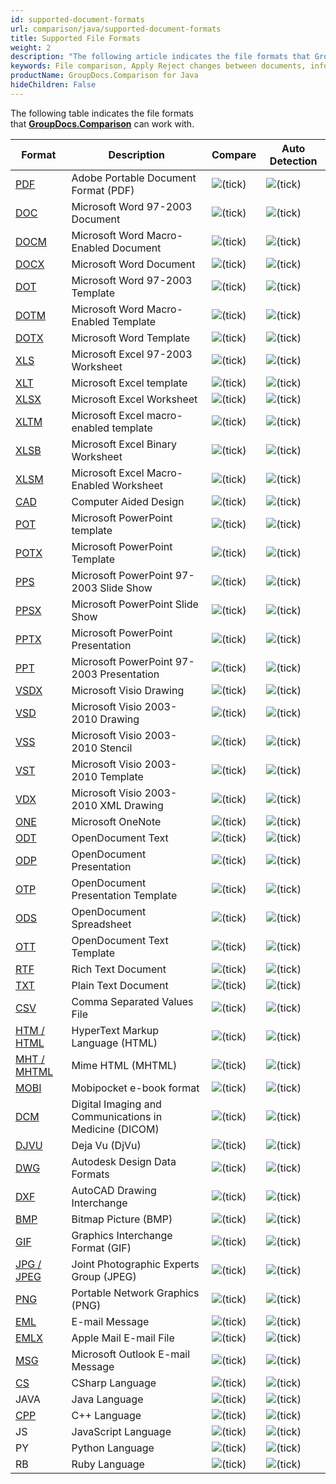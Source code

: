 ```yaml
---
id: supported-document-formats
url: comparison/java/supported-document-formats
title: Supported File Formats
weight: 2
description: "The following article indicates the file formats that GroupDocs.Comparison can work with."
keywords: File comparison, Apply Reject changes between documents, information extraction
productName: GroupDocs.Comparison for Java
hideChildren: False
---
```

The following table indicates the file formats that **[GroupDocs.Comparison](https://products.groupdocs.com/comparison/java)** can work with.

| Format                                                                  | Description | Compare | Auto Detection |
|-------------------------------------------------------------------------| --- | --- | --- |
| [PDF](https://wiki.fileformat.com/specification/pdf/)                   | Adobe Portable Document Format (PDF) | ![(tick)](comparison/java/images/check.png) | ![(tick)](comparison/java/images/check.png) |
| [DOC](https://wiki.fileformat.com/specification/word-processing/doc/)   | Microsoft Word 97-2003 Document | ![(tick)](comparison/java/images/check.png) | ![(tick)](comparison/java/images/check.png) |
| [DOCM](https://wiki.fileformat.com/specification/word-processing/docm/) | Microsoft Word Macro-Enabled Document | ![(tick)](comparison/java/images/check.png) | ![(tick)](comparison/java/images/check.png) |
| [DOCX](https://wiki.fileformat.com/specification/word-processing/docx/) | Microsoft Word Document | ![(tick)](comparison/java/images/check.png) | ![(tick)](comparison/java/images/check.png) |
| [DOT](https://wiki.fileformat.com/specification/word-processing/dot/)   | Microsoft Word 97-2003 Template | ![(tick)](comparison/java/images/check.png) | ![(tick)](comparison/java/images/check.png) |
| [DOTM](https://wiki.fileformat.com/specification/word-processing/dotm/) | Microsoft Word Macro-Enabled Template | ![(tick)](comparison/java/images/check.png) | ![(tick)](comparison/java/images/check.png) |
| [DOTX](https://wiki.fileformat.com/specification/word-processing/dotx/) | Microsoft Word Template | ![(tick)](comparison/java/images/check.png) | ![(tick)](comparison/java/images/check.png) |
| [XLS](https://wiki.fileformat.com/specification/spreadsheet/xls/)       | Microsoft Excel 97-2003 Worksheet | ![(tick)](comparison/java/images/check.png) | ![(tick)](comparison/java/images/check.png) |
| [XLT](https://wiki.fileformat.com/specification/spreadsheet/xlt)        | Microsoft Excel template | ![(tick)](comparison/java/images/check.png) | ![(tick)](comparison/java/images/check.png) |
| [XLSX](https://wiki.fileformat.com/specification/spreadsheet/xlsx/)     | Microsoft Excel Worksheet | ![(tick)](comparison/java/images/check.png) | ![(tick)](comparison/java/images/check.png) |
| [XLTM](https://wiki.fileformat.com/specification/spreadsheet/xltm/)     | Microsoft Excel macro-enabled template | ![(tick)](comparison/java/images/check.png) | ![(tick)](comparison/java/images/check.png) |
| [XLSB](https://wiki.fileformat.com/specification/spreadsheet/xlsb/)     | Microsoft Excel Binary Worksheet | ![(tick)](comparison/java/images/check.png) | ![(tick)](comparison/java/images/check.png) |
| [XLSM](https://wiki.fileformat.com/specification/spreadsheet/xlsm/)     | Microsoft Excel Macro-Enabled Worksheet | ![(tick)](comparison/java/images/check.png) | ![(tick)](comparison/java/images/check.png) |
| [CAD](https://wiki.fileformat.com/cad/)                                 | Computer Aided Design | ![(tick)](comparison/java/images/check.png) | ![(tick)](comparison/java/images/check.png) |
| [POT](https://wiki.fileformat.com/specification/presentation/pot/)      | Microsoft PowerPoint template | ![(tick)](comparison/java/images/check.png) | ![(tick)](comparison/java/images/check.png) |
| [POTX](https://wiki.fileformat.com/specification/presentation/potx/)    | Microsoft PowerPoint Template | ![(tick)](comparison/java/images/check.png) | ![(tick)](comparison/java/images/check.png) |
| [PPS](https://wiki.fileformat.com/specification/presentation/pps/)      | Microsoft PowerPoint 97-2003 Slide Show | ![(tick)](comparison/java/images/check.png) | ![(tick)](comparison/java/images/check.png) |
| [PPSX](https://wiki.fileformat.com/specification/presentation/ppsx/)    | Microsoft PowerPoint Slide Show | ![(tick)](comparison/java/images/check.png) | ![(tick)](comparison/java/images/check.png) |
| [PPTX](https://wiki.fileformat.com/specification/presentation/pptx/)    | Microsoft PowerPoint Presentation | ![(tick)](comparison/java/images/check.png) | ![(tick)](comparison/java/images/check.png) |
| [PPT](https://wiki.fileformat.com/specification/presentation/ppt/)      | Microsoft PowerPoint 97-2003 Presentation | ![(tick)](comparison/java/images/check.png) | ![(tick)](comparison/java/images/check.png) |
| [VSDX](https://wiki.fileformat.com/specification/image/vsdx/)           | Microsoft Visio Drawing | ![(tick)](comparison/java/images/check.png) | ![(tick)](comparison/java/images/check.png) |
| [VSD](https://wiki.fileformat.com/specification/image/vsd/)             | Microsoft Visio 2003-2010 Drawing | ![(tick)](comparison/java/images/check.png) | ![(tick)](comparison/java/images/check.png) |
| [VSS](https://wiki.fileformat.com/image/vss/)                           | Microsoft Visio 2003-2010 Stencil | ![(tick)](comparison/java/images/check.png) | ![(tick)](comparison/java/images/check.png) |
| [VST](https://wiki.fileformat.com/specification/image/vst/)             | Microsoft Visio 2003-2010 Template | ![(tick)](comparison/java/images/check.png) | ![(tick)](comparison/java/images/check.png) |
| [VDX](https://wiki.fileformat.com/specification/image/vdx/)             | Microsoft Visio 2003-2010 XML Drawing | ![(tick)](comparison/java/images/check.png) | ![(tick)](comparison/java/images/check.png) |
| [ONE](https://wiki.fileformat.com/specification/note-taking/one/)       | Microsoft OneNote | ![(tick)](comparison/java/images/check.png) | ![(tick)](comparison/java/images/check.png) |
| [ODT](https://wiki.fileformat.com/specification/word-processing/odt/)   | OpenDocument Text | ![(tick)](comparison/java/images/check.png) | ![(tick)](comparison/java/images/check.png) |
| [ODP](https://wiki.fileformat.com/specification/presentation/odp/)      | OpenDocument Presentation | ![(tick)](comparison/java/images/check.png) | ![(tick)](comparison/java/images/check.png) |
| [OTP](https://wiki.fileformat.com/specification/presentation/otp/)      | OpenDocument Presentation Template | ![(tick)](comparison/java/images/check.png) | ![(tick)](comparison/java/images/check.png) |
| [ODS](https://wiki.fileformat.com/specification/spreadsheet/ods/)       | OpenDocument Spreadsheet | ![(tick)](comparison/java/images/check.png) | ![(tick)](comparison/java/images/check.png) |
| [OTT](https://wiki.fileformat.com/specification/word-processing/ott/)   | OpenDocument Text Template | ![(tick)](comparison/java/images/check.png) | ![(tick)](comparison/java/images/check.png) |
| [RTF](https://wiki.fileformat.com/specification/word-processing/rtf/)   | Rich Text Document | ![(tick)](comparison/java/images/check.png) | ![(tick)](comparison/java/images/check.png) |
| [TXT](https://wiki.fileformat.com/specification/word-processing/txt/)   | Plain Text Document | ![(tick)](comparison/java/images/check.png) | ![(tick)](comparison/java/images/check.png) |
| [CSV](https://wiki.fileformat.com/specification/spreadsheet/csv/)       | Comma Separated Values File | ![(tick)](comparison/java/images/check.png) | ![(tick)](comparison/java/images/check.png) |
| [HTM / HTML](https://wiki.fileformat.com/specification/web/html/)       | HyperText Markup Language (HTML) | ![(tick)](comparison/java/images/check.png) | ![(tick)](comparison/java/images/check.png) |
| [MHT / MHTML](https://wiki.fileformat.com/specification/web/mhtml/)     | Mime HTML (MHTML) | ![(tick)](comparison/java/images/check.png) | ![(tick)](comparison/java/images/check.png) |
| [MOBI](https://wiki.fileformat.com/specification/ebook/mobi/)           | Mobipocket e-book format | ![(tick)](comparison/java/images/check.png) | ![(tick)](comparison/java/images/check.png) |
| [DCM](https://wiki.fileformat.com/specification/image/dcm/)             | Digital Imaging and Communications in Medicine (DICOM) | ![(tick)](comparison/java/images/check.png) | ![(tick)](comparison/java/images/check.png) |
| [DJVU](https://wiki.fileformat.com/specification/image/djvu/)           | Deja Vu (DjVu) | ![(tick)](comparison/java/images/check.png) | ![(tick)](comparison/java/images/check.png) |
| [DWG](https://wiki.fileformat.com/specification/cad/dwg/)               | Autodesk Design Data Formats | ![(tick)](comparison/java/images/check.png) | ![(tick)](comparison/java/images/check.png) |
| [DXF](https://wiki.fileformat.com/specification/cad/dxf/)               | AutoCAD Drawing Interchange | ![(tick)](comparison/java/images/check.png) | ![(tick)](comparison/java/images/check.png) |
| [BMP](https://wiki.fileformat.com/specification/image/bmp/)             | Bitmap Picture (BMP) | ![(tick)](comparison/java/images/check.png) | ![(tick)](comparison/java/images/check.png) |
| [GIF](https://wiki.fileformat.com/specification/image/gif/)             | Graphics Interchange Format (GIF) | ![(tick)](comparison/java/images/check.png) | ![(tick)](comparison/java/images/check.png) |
| [JPG / JPEG](https://wiki.fileformat.com/specification/image/jpeg)      | Joint Photographic Experts Group (JPEG) | ![(tick)](comparison/java/images/check.png) | ![(tick)](comparison/java/images/check.png) |
| [PNG](https://wiki.fileformat.com/specification/image/png/)             | Portable Network Graphics (PNG) | ![(tick)](comparison/java/images/check.png) | ![(tick)](comparison/java/images/check.png) |
| [EML](https://wiki.fileformat.com/specification/email/eml/)             | E-mail Message | ![(tick)](comparison/java/images/check.png) | ![(tick)](comparison/java/images/check.png) |
| [EMLX](https://wiki.fileformat.com/specification/email/emlx/)           | Apple Mail E-mail File | ![(tick)](comparison/java/images/check.png) | ![(tick)](comparison/java/images/check.png) |
| [MSG](https://wiki.fileformat.com/specification/email/msg/)             | Microsoft Outlook E-mail Message | ![(tick)](comparison/java/images/check.png) | ![(tick)](comparison/java/images/check.png) |
| [CS](https://wiki.fileformat.com/programming/cs/)                       | CSharp Language | ![(tick)](comparison/java/images/check.png) | ![(tick)](comparison/java/images/check.png) |
| JAVA                                                                    | Java Language | ![(tick)](comparison/java/images/check.png) | ![(tick)](comparison/java/images/check.png) |
| [CPP](https://wiki.fileformat.com/programming/cpp/)                     | C++ Language | ![(tick)](comparison/java/images/check.png) | ![(tick)](comparison/java/images/check.png) |
| JS                                                                      | JavaScript Language | ![(tick)](comparison/java/images/check.png) | ![(tick)](comparison/java/images/check.png) |
| PY                                                                      | Python Language | ![(tick)](comparison/java/images/check.png) | ![(tick)](comparison/java/images/check.png) |
| RB                                                                      | Ruby Language | ![(tick)](comparison/java/images/check.png) | ![(tick)](comparison/java/images/check.png) |
